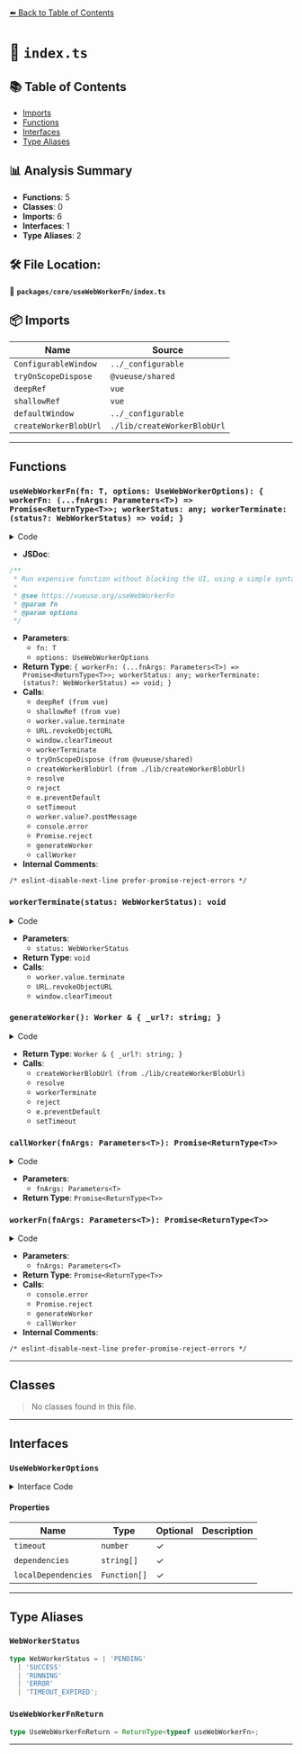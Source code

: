 [⬅️ Back to Table of Contents](../../../index.md)

# 📄 `index.ts`

## 📚 Table of Contents

- [Imports](#imports)
- [Functions](#functions)
- [Interfaces](#interfaces)
- [Type Aliases](#type-aliases)

## 📊 Analysis Summary

- **Functions**: 5
- **Classes**: 0
- **Imports**: 6
- **Interfaces**: 1
- **Type Aliases**: 2

## 🛠️ File Location:
📂 **`packages/core/useWebWorkerFn/index.ts`**

## 📦 Imports

| Name | Source |
|------|--------|
| `ConfigurableWindow` | `../_configurable` |
| `tryOnScopeDispose` | `@vueuse/shared` |
| `deepRef` | `vue` |
| `shallowRef` | `vue` |
| `defaultWindow` | `../_configurable` |
| `createWorkerBlobUrl` | `./lib/createWorkerBlobUrl` |


---

## Functions

### `useWebWorkerFn(fn: T, options: UseWebWorkerOptions): { workerFn: (...fnArgs: Parameters<T>) => Promise<ReturnType<T>>; workerStatus: any; workerTerminate: (status?: WebWorkerStatus) => void; }`

<details><summary>Code</summary>

```ts
export function useWebWorkerFn<T extends (...fnArgs: any[]) => any>(fn: T, options: UseWebWorkerOptions = {}) {
  const {
    dependencies = [],
    localDependencies = [],
    timeout,
    window = defaultWindow,
  } = options

  const worker = deepRef<(Worker & { _url?: string }) | undefined>()
  const workerStatus = shallowRef<WebWorkerStatus>('PENDING')
  const promise = deepRef<({ reject?: (result: ReturnType<T> | ErrorEvent) => void, resolve?: (result: ReturnType<T>) => void })>({})
  const timeoutId = shallowRef<number>()

  const workerTerminate = (status: WebWorkerStatus = 'PENDING') => {
    if (worker.value && worker.value._url && window) {
      worker.value.terminate()
      URL.revokeObjectURL(worker.value._url)
      promise.value = {}
      worker.value = undefined
      window.clearTimeout(timeoutId.value)
      workerStatus.value = status
    }
  }

  workerTerminate()

  tryOnScopeDispose(workerTerminate)

  const generateWorker = () => {
    const blobUrl = createWorkerBlobUrl(fn, dependencies, localDependencies)
    const newWorker: Worker & { _url?: string } = new Worker(blobUrl)
    newWorker._url = blobUrl

    newWorker.onmessage = (e: MessageEvent) => {
      const { resolve = () => { }, reject = () => { } } = promise.value
      const [status, result] = e.data as [WebWorkerStatus, ReturnType<T>]

      switch (status) {
        case 'SUCCESS':
          resolve(result)
          workerTerminate(status)
          break
        default:
          reject(result)
          workerTerminate('ERROR')
          break
      }
    }

    newWorker.onerror = (e: ErrorEvent) => {
      const { reject = () => { } } = promise.value
      e.preventDefault()
      reject(e)
      workerTerminate('ERROR')
    }

    if (timeout) {
      timeoutId.value = setTimeout(
        () => workerTerminate('TIMEOUT_EXPIRED'),
        timeout,
      ) as any
    }
    return newWorker
  }

  const callWorker = (...fnArgs: Parameters<T>) => new Promise<ReturnType<T>>((resolve, reject) => {
    promise.value = {
      resolve,
      reject,
    }
    worker.value?.postMessage([[...fnArgs]])

    workerStatus.value = 'RUNNING'
  })

  const workerFn = (...fnArgs: Parameters<T>) => {
    if (workerStatus.value === 'RUNNING') {
      console.error(
        '[useWebWorkerFn] You can only run one instance of the worker at a time.',
      )
      /* eslint-disable-next-line prefer-promise-reject-errors */
      return Promise.reject()
    }

    worker.value = generateWorker()
    return callWorker(...fnArgs)
  }

  return {
    workerFn,
    workerStatus,
    workerTerminate,
  }
}
```
</details>

- **JSDoc**:
```ts
/**
 * Run expensive function without blocking the UI, using a simple syntax that makes use of Promise.
 *
 * @see https://vueuse.org/useWebWorkerFn
 * @param fn
 * @param options
 */
```

- **Parameters**:
  - `fn: T`
  - `options: UseWebWorkerOptions`
- **Return Type**: `{ workerFn: (...fnArgs: Parameters<T>) => Promise<ReturnType<T>>; workerStatus: any; workerTerminate: (status?: WebWorkerStatus) => void; }`
- **Calls**:
  - `deepRef (from vue)`
  - `shallowRef (from vue)`
  - `worker.value.terminate`
  - `URL.revokeObjectURL`
  - `window.clearTimeout`
  - `workerTerminate`
  - `tryOnScopeDispose (from @vueuse/shared)`
  - `createWorkerBlobUrl (from ./lib/createWorkerBlobUrl)`
  - `resolve`
  - `reject`
  - `e.preventDefault`
  - `setTimeout`
  - `worker.value?.postMessage`
  - `console.error`
  - `Promise.reject`
  - `generateWorker`
  - `callWorker`
- **Internal Comments**:
```
/* eslint-disable-next-line prefer-promise-reject-errors */
```

### `workerTerminate(status: WebWorkerStatus): void`

<details><summary>Code</summary>

```ts
(status: WebWorkerStatus = 'PENDING') => {
    if (worker.value && worker.value._url && window) {
      worker.value.terminate()
      URL.revokeObjectURL(worker.value._url)
      promise.value = {}
      worker.value = undefined
      window.clearTimeout(timeoutId.value)
      workerStatus.value = status
    }
  }
```
</details>

- **Parameters**:
  - `status: WebWorkerStatus`
- **Return Type**: `void`
- **Calls**:
  - `worker.value.terminate`
  - `URL.revokeObjectURL`
  - `window.clearTimeout`
### `generateWorker(): Worker & { _url?: string; }`

<details><summary>Code</summary>

```ts
() => {
    const blobUrl = createWorkerBlobUrl(fn, dependencies, localDependencies)
    const newWorker: Worker & { _url?: string } = new Worker(blobUrl)
    newWorker._url = blobUrl

    newWorker.onmessage = (e: MessageEvent) => {
      const { resolve = () => { }, reject = () => { } } = promise.value
      const [status, result] = e.data as [WebWorkerStatus, ReturnType<T>]

      switch (status) {
        case 'SUCCESS':
          resolve(result)
          workerTerminate(status)
          break
        default:
          reject(result)
          workerTerminate('ERROR')
          break
      }
    }

    newWorker.onerror = (e: ErrorEvent) => {
      const { reject = () => { } } = promise.value
      e.preventDefault()
      reject(e)
      workerTerminate('ERROR')
    }

    if (timeout) {
      timeoutId.value = setTimeout(
        () => workerTerminate('TIMEOUT_EXPIRED'),
        timeout,
      ) as any
    }
    return newWorker
  }
```
</details>

- **Return Type**: `Worker & { _url?: string; }`
- **Calls**:
  - `createWorkerBlobUrl (from ./lib/createWorkerBlobUrl)`
  - `resolve`
  - `workerTerminate`
  - `reject`
  - `e.preventDefault`
  - `setTimeout`
### `callWorker(fnArgs: Parameters<T>): Promise<ReturnType<T>>`

<details><summary>Code</summary>

```ts
(...fnArgs: Parameters<T>) => new Promise<ReturnType<T>>((resolve, reject) => {
    promise.value = {
      resolve,
      reject,
    }
    worker.value?.postMessage([[...fnArgs]])

    workerStatus.value = 'RUNNING'
  })
```
</details>

- **Parameters**:
  - `fnArgs: Parameters<T>`
- **Return Type**: `Promise<ReturnType<T>>`
### `workerFn(fnArgs: Parameters<T>): Promise<ReturnType<T>>`

<details><summary>Code</summary>

```ts
(...fnArgs: Parameters<T>) => {
    if (workerStatus.value === 'RUNNING') {
      console.error(
        '[useWebWorkerFn] You can only run one instance of the worker at a time.',
      )
      /* eslint-disable-next-line prefer-promise-reject-errors */
      return Promise.reject()
    }

    worker.value = generateWorker()
    return callWorker(...fnArgs)
  }
```
</details>

- **Parameters**:
  - `fnArgs: Parameters<T>`
- **Return Type**: `Promise<ReturnType<T>>`
- **Calls**:
  - `console.error`
  - `Promise.reject`
  - `generateWorker`
  - `callWorker`
- **Internal Comments**:
```
/* eslint-disable-next-line prefer-promise-reject-errors */
```


---

## Classes

> No classes found in this file.


---

## Interfaces

### `UseWebWorkerOptions`

<details><summary>Interface Code</summary>

```ts
export interface UseWebWorkerOptions extends ConfigurableWindow {
  /**
   * Number of milliseconds before killing the worker
   *
   * @default undefined
   */
  timeout?: number
  /**
   * An array that contains the external dependencies needed to run the worker
   */
  dependencies?: string[]
  /**
   * An array that contains the local dependencies needed to run the worker
   */
  localDependencies?: Function[]
}
```
</details>

#### Properties

| Name | Type | Optional | Description |
|------|------|----------|-------------|
| `timeout` | `number` | ✓ |  |
| `dependencies` | `string[]` | ✓ |  |
| `localDependencies` | `Function[]` | ✓ |  |


---

## Type Aliases

### `WebWorkerStatus`

```ts
type WebWorkerStatus = | 'PENDING'
  | 'SUCCESS'
  | 'RUNNING'
  | 'ERROR'
  | 'TIMEOUT_EXPIRED';
```

### `UseWebWorkerFnReturn`

```ts
type UseWebWorkerFnReturn = ReturnType<typeof useWebWorkerFn>;
```


---